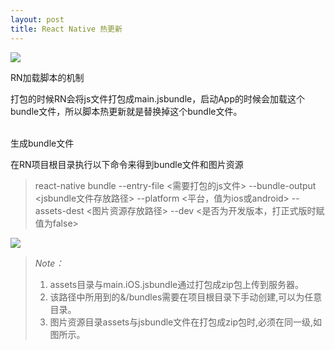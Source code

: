```yaml
---
layout: post
title: React Native 热更新
---
```


![]({{site.baseurl}}/public/images/hot/hot00-.png)
<p class="subTitle">RN加载脚本的机制</p>
打包的时候RN会将js文件打包成main.jsbundle，启动App的时候会加载这个bundle文件，所以脚本热更新就是替换掉这个bundle文件。
<br />
<br />
<p class="subTitle">生成bundle文件</p>
在RN项目根目录执行以下命令来得到bundle文件和图片资源

> react-native bundle --entry-file &lt;需要打包的js文件&gt; --bundle-output &lt;jsbundle文件存放路径&gt; --platform &lt;平台，值为ios或android&gt; --assets-dest &lt;图片资源存放路径&gt; --dev &lt;是否为开发版本，打正式版时赋值为false&gt;

![]({{site.baseurl}}/public/images/hot/hot01.png)
<br />

> *Note：*
> 1. assets目录与main.iOS.jsbundle通过打包成zip包上传到服务器。
> 2. 该路径中所用到的&/bundles需要在项目根目录下手动创建,可以为任意目录。
> 3. 图片资源目录assets与jsbundle文件在打包成zip包时,必须在同一级,如图所示。
